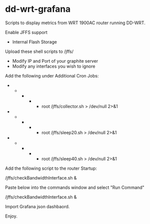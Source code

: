 # dd-wrt-grafana

Scripts to display metrics from WRT 1900AC router running DD-WRT.

Enable JFFS support
 * Internal Flash Storage

Upload these shell scripts to /jffs/
 - Modify IP and Port of your graphite server
 - Modify any interfaces you wish to ignore

Add the following under Additional Cron Jobs:
* * * * * root /jffs/collector.sh > /dev/null 2>&1
* * * * * root /jffs/sleep20.sh > /dev/null 2>&1
* * * * * root /jffs/sleep40.sh > /dev/null 2>&1

Add the following script to the router Startup:

/jffs/checkBandwidthInterface.sh &

Paste below into the commands window and select "Run Command"

/jffs/checkBandwidthInterface.sh &

Import Grafana json dashbaord.

Enjoy.
